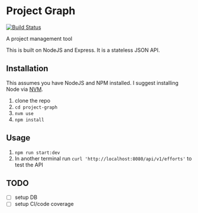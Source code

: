 # Project Graph

[![Build Status](https://travis-ci.org/Andykmcc/project-graph.svg?branch=master)](https://travis-ci.org/Andykmcc/project-graph)

A project management tool

This is built on NodeJS and Express. It is a stateless JSON API.

## Installation

This assumes you have NodeJS and NPM installed. I suggest installing Node via [NVM](https://github.com/creationix/nvm).

1. clone the repo
2. `cd project-graph`
3. `nvm use`
4. `npm install`


## Usage

1. `npm run start:dev`
2. In another terminal run `curl 'http://localhost:8080/api/v1/efforts'` to test the API

## TODO

- [ ] setup DB
- [ ] setup CI/code coverage
